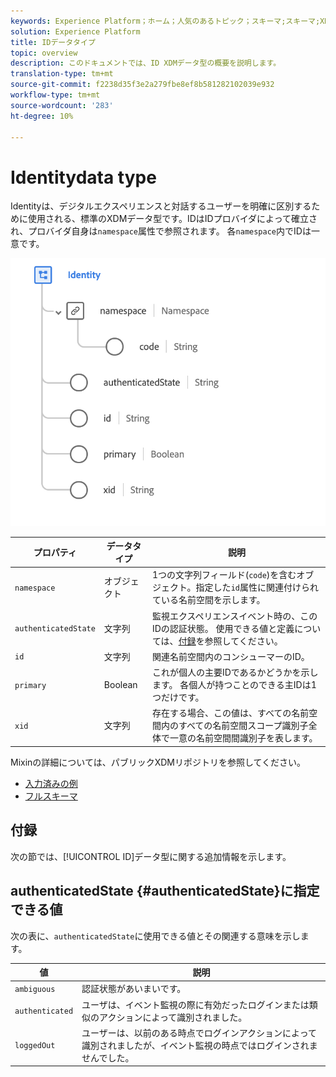 ```yaml
---
keywords: Experience Platform；ホーム；人気のあるトピック；スキーマ;スキーマ;XDM；フィールド；スキーマ;スキーマ;ID；データ型；データ型；
solution: Experience Platform
title: IDデータタイプ
topic: overview
description: このドキュメントでは、ID XDMデータ型の概要を説明します。
translation-type: tm+mt
source-git-commit: f2238d35f3e2a279fbe8ef8b581282102039e932
workflow-type: tm+mt
source-wordcount: '283'
ht-degree: 10%

---
```



#  Identitydata type

 Identityは、デジタルエクスペリエンスと対話するユーザーを明確に区別するために使用される、標準のXDMデータ型です。IDはIDプロバイダによって確立され、プロバイダ自身は`namespace`属性で参照されます。 各`namespace`内でIDは一意です。

<img src="../images/data-types/identity.png" width="550" /><br />

| プロパティ | データタイプ | 説明 |
| --- | --- | --- |
| `namespace` | オブジェクト | 1つの文字列フィールド(`code`)を含むオブジェクト。指定した`id`属性に関連付けられている名前空間を示します。 |
| `authenticatedState` | 文字列 | 監視エクスペリエンスイベント時の、このIDの認証状態。 使用できる値と定義については、[付録](#authenticatedState)を参照してください。 |
| `id` | 文字列 | 関連名前空間内のコンシューマーのID。 |
| `primary` | Boolean | これが個人の主要IDであるかどうかを示します。 各個人が持つことのできる主IDは1つだけです。 |
| `xid` | 文字列 | 存在する場合、この値は、すべての名前空間内のすべての名前空間スコープ識別子全体で一意の名前空間間識別子を表します。 |

Mixinの詳細については、パブリックXDMリポジトリを参照してください。

* [入力済みの例](https://github.com/adobe/xdm/blob/master/components/datatypes/identity.example.1.json)
* [フルスキーマ](https://github.com/adobe/xdm/blob/master/components/datatypes/identity.schema.json)

## 付録

次の節では、[!UICONTROL ID]データ型に関する追加情報を示します。

## authenticatedState {#authenticatedState}に指定できる値

次の表に、`authenticatedState`に使用できる値とその関連する意味を示します。

| 値 | 説明 |
| --- | --- |
| `ambiguous` | 認証状態があいまいです。 |
| `authenticated` | ユーザは、イベント監視の際に有効だったログインまたは類似のアクションによって識別されました。 |
| `loggedOut` | ユーザーは、以前のある時点でログインアクションによって識別されましたが、イベント監視の時点ではログインされませんでした。 |